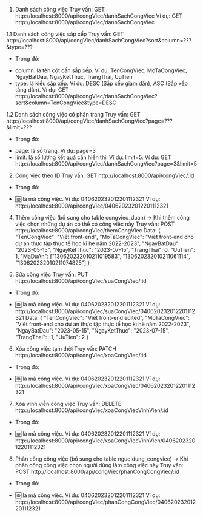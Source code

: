 1. Danh sách công việc
Truy vấn: GET http://localhost:8000/api/congViec/danhSachCongViec
Ví dụ: GET http://localhost:8000/api/congViec/danhSachCongViec


1.1 Danh sách công việc sắp xếp
Truy vấn: GET http://localhost:8000/api/congViec/danhSachCongViec?sort&column=???&type=???
- Trong đó: 
+ column: là tên cột cần sắp xếp. Ví dụ: TenCongViec, MoTaCongViec, NgayBatDau, NgayKetThuc,  TrangThai, UuTien
+ type: là kiểu sắp xếp. Ví dụ: DESC (Sắp xếp giảm dần), ASC (Sắp xếp tăng dần).
Ví dụ: GET http://localhost:8000/api/congViec/danhSachCongViec?sort&column=TenCongViec&type=DESC

1.2 Danh sách công việc có phân trang
Truy vấn: GET http://localhost:8000/api/congViec/danhSachCongViec?page=???&limit=???
- Trong đó: 
+ page: là số trang. Ví dụ: page=3
+ limit: là số lượng kết quả cần hiển thị. Ví dụ: limit=5.
Ví dụ: GET http://localhost:8000/api/congViec/danhSachCongViec?page=3&limit=5



2. Công việc theo ID
Truy vấn: GET http://localhost:8000/api/congViec/:id
- Trong đó: 
+ :id: là mã công việc. Ví dụ: 040620232012201112321
Ví dụ: http://localhost:8000/api/congViec/040620232012201112321





<!-- 3. Tìm kiếm công việc theo tên
Truy vấn: GET http://localhost:8000/api/congViec/timCongViec?search=xxxx
- Trong đó: 
+ xxxx: là tên công việc. Ví dụ: HHHFH
Ví dụ: http://localhost:8000/api/congViec/timCongViec?search=HHHFH -->




4. Thêm công việc (bổ sung cho table congviec_duan)
-> Khi thêm công việc chọn những dự án có thể có công việc này
Truy vấn: POST http://localhost:8000/api/congViec/themCongViec
Data: 
{
    "TenCongViec": "Viết front-end", 
    "MoTaCongViec": "Viết front-end cho dự án thực tập thực tế học kì hè năm 2022-2023", 
    "NgayBatDau": "2023-05-15", 
    "NgayKetThuc": "2023-07-15", 
    "TrangThai": 0, 
    "UuTien": 1,
    "MaDuAn": ["130620232010211019583", "130620232010211061114", "130620232010211074825"]
}



5. Sửa công việc
Truy vấn: PUT http://localhost:8000/api/congViec/suaCongViec/:id
- Trong đó: 
+ :id: là mã công việc. Ví dụ: 040620232012201112321
Ví dụ: http://localhost:8000/api/congViec/suaCongViec/040620232012201112321
Data: 
{
        "TenCongViec": "Viết front-end edited",
        "MoTaCongViec": "Viết front-end cho dự án thực tập thực tế học kì hè năm 2022-2023",
        "NgayBatDau": "2023-05-15",
        "NgayKetThuc": "2023-07-15",
        "TrangThai": -1,
        "UuTien": 2
}



6. Xóa công việc tạm thời
Truy vấn: PATCH http://localhost:8000/api/congViec/xoaCongViec/:id
- Trong đó: 
+ :id: là mã công việc. Ví dụ: 040620232012201112321
Ví dụ: http://localhost:8000/api/congViec/xoaCongViec/040620232012201112321




7. Xóa vĩnh viễn công việc
Truy vấn: DELETE http://localhost:8000/api/congViec/xoaCongViecVinhVien/:id
- Trong đó: 
+ :id: là mã công việc. Ví dụ: 040620232012201112321
Ví dụ: http://localhost:8000/api/congViec/xoaCongViecVinhVien/040620232012201112321


8. Phân công công việc (bổ sung cho table nguoidung_congviec) 
-> Khi phân công công việc chọn người dùng làm công việc này
Truy vấn: POST http://localhost:8000/api/congViec/phanCongCongViec/:id
- Trong đó: 
+ :id: là mã công việc. Ví dụ: 040620232012201112321
Ví dụ: http://localhost:8000/api/congViec/phanCongCongViec/040620232012201112321